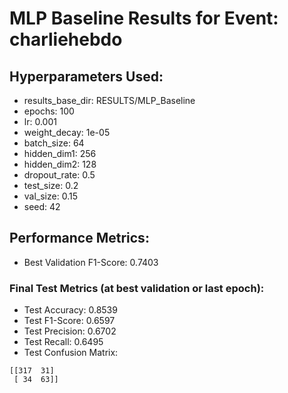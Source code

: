 # MLP Baseline Results for Event: charliehebdo

## Hyperparameters Used:
- results_base_dir: RESULTS/MLP_Baseline
- epochs: 100
- lr: 0.001
- weight_decay: 1e-05
- batch_size: 64
- hidden_dim1: 256
- hidden_dim2: 128
- dropout_rate: 0.5
- test_size: 0.2
- val_size: 0.15
- seed: 42

## Performance Metrics:
- Best Validation F1-Score: 0.7403

### Final Test Metrics (at best validation or last epoch):
- Test Accuracy: 0.8539
- Test F1-Score: 0.6597
- Test Precision: 0.6702
- Test Recall: 0.6495
- Test Confusion Matrix:
```
[[317  31]
 [ 34  63]]
```
